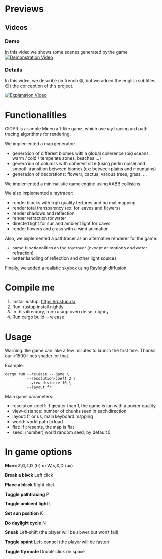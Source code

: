 # Previews

## Videos
### Demo
In this video we shows some scenes generated by the game
[![Demonstration Video](https://img.youtube.com/vi/cHuE7GmoEc8/0.jpg)](https://www.youtube.com/watch?v=cHuE7GmoEc8 "Demonstration Video")

### Details
In this video, we describe (in french :weary:, but we added the english subtitles :smirk:) the conception of this project.

[![Explanation Video](https://img.youtube.com/vi/dpVvFUy8lug/0.jpg)](https://youtu.be/dpVvFUy8lug "Explanation Video")

# Functionalities

GlOPR is a simple Minecraft-like game, which use ray tracing and path tracing algorithms for rendering.

We implemented a map generator:
* generation of different biomes with a global coherence (big oceans, warm / cold / temperate zones, beaches ...)
* generation of columns with coherent size (using perlin noise) and smooth transition between biomes (ex: between plains and mountains)
* generation of decorations: flowers, cactus, various trees, grass, ...

We implemented a minimalistic game engine using AABB collisions.

We also implemented a raytracer:
* render blocks with high quality textures and normal mapping
* render total transparency (ex: for leaves and flowers)
* render shadows and reflection
* render refraction for water
* directed light for sun and ambient light for caves
* render flowers and grass with a wind animation

Also, we implemented a pathtracer as an alternative renderer for the game:
* same functionalities as the raytracer (except animations and water refraction)
* better handling of reflection and other light sources

Finally, we added a realistic skybox using Rayleigh diffusion.

# Compile me

1. Install rustup: https://rustup.rs/
2. Run: rustup install nightly
3. In this directory, run: rustup override set nightly
4. Run cargo build --release

# Usage

Warning: the game can take a few minutes to launch the first time. Thanks our >1500-lines shader for that.

Example:
```
cargo run --release -- game \
          --resolution-coeff 2 \
          --view-distance 10 \
          --layout fr
```

Main game parameters:
* resolution-coeff: if greater than 1, the game is run with a poorer quality
* view-distance: number of chunks seen in each direction
* layout: fr or us, main keyboard mapping
* world: world path to load
* flat: if presents, the map is flat
* seed: (number) world random seed; by default 0

# In game options

**Move** Z,Q,S,D (fr) or W,A,S,D (us)

**Break a block** Left click

**Place a block** Right click

**Toggle pathtracing** P

**Toggle ambient light** L

**Set sun position** K

**Do daylight cycle** N

**Sneak** Left-shift (the player will be slower but won't fall)

**Toggle sprint** Left-control (the player will be faster)

**Toggle fly mode** Double click on space
